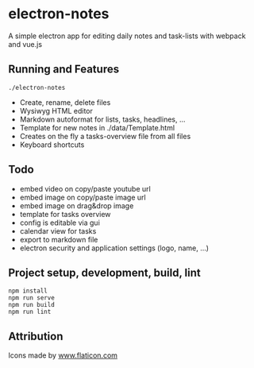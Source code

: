 # electron-notes

A simple electron app for editing daily notes and task-lists with webpack and vue.js

## Running and Features

```
./electron-notes
```

* Create, rename, delete files
* Wysiwyg HTML editor
* Markdown autoformat for lists, tasks, headlines, ...
* Template for new notes in ./data/Template.html
* Creates on the fly a tasks-overview file from all files
* Keyboard shortcuts

## Todo

* embed video on copy/paste youtube url
* embed image on copy/paste image url
* embed image on drag&drop image
* template for tasks overview
* config is editable via gui
* calendar view for tasks
* export to markdown file
* electron security and application settings (logo, name, ...)

## Project setup, development, build, lint
```
npm install
npm run serve
npm run build
npm run lint
```

## Attribution
Icons made by www.flaticon.com
